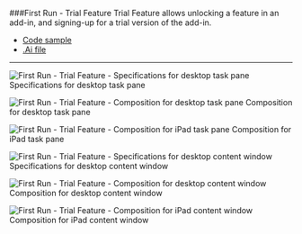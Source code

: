 ###First Run - Trial Feature
Trial Feature allows unlocking a feature in an add-in, and signing-up for a trial version of the add-in.
* [Code sample](https://github.com/OfficeDev/Office-Add-in-UX-Design-Patterns-Code/tree/master/templates/first-run/trial-placemat-feature)
* [.Ai file](https://github.com/OfficeDev/Office-Add-in-UX-Design-Patterns/blob/master/Patterns/Source%20Files/FirstRun_TrialFeature.ai?raw=true)

***

![First Run - Trial Feature - Specifications for desktop task pane](https://raw.githubusercontent.com/OfficeDev/Office-Add-in-UX-Design-Patterns/master/Patterns/Assets/FirstRun_TrialFeature/FirstRun_TrialFeature_Desktop_TaskPane_Callouts.jpg)
Specifications for desktop task pane


![First Run - Trial Feature - Composition for desktop task pane](https://raw.githubusercontent.com/OfficeDev/Office-Add-in-UX-Design-Patterns/master/Patterns/Assets/FirstRun_TrialFeature/FirstRun_TrialFeature_Desktop_TaskPane.jpg)
Composition for desktop task pane


![First Run - Trial Feature - Composition for iPad task pane](https://raw.githubusercontent.com/OfficeDev/Office-Add-in-UX-Design-Patterns/master/Patterns/Assets/FirstRun_TrialFeature/FirstRun_TrialFeature_iPad_TaskPane.jpg)
Composition for iPad task pane


![First Run - Trial Feature - Specifications for desktop content window](https://raw.githubusercontent.com/OfficeDev/Office-Add-in-UX-Design-Patterns/master/Patterns/Assets/FirstRun_TrialFeature/FirstRun_TrialFeature_Desktop_Content_Callouts.jpg)
Specifications for desktop content window


![First Run - Trial Feature - Composition for desktop content window](https://raw.githubusercontent.com/OfficeDev/Office-Add-in-UX-Design-Patterns/master/Patterns/Assets/FirstRun_TrialFeature/FirstRun_TrialFeature_Desktop_Content.jpg)
Composition for desktop content window


![First Run - Trial Feature - Composition for iPad content window](https://raw.githubusercontent.com/OfficeDev/Office-Add-in-UX-Design-Patterns/master/Patterns/Assets/FirstRun_TrialFeature/FirstRun_TrialFeature_iPad_Content.jpg)
Composition for iPad content window
